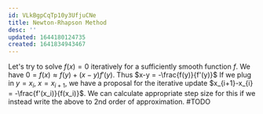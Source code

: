 ```yaml
---
id: VLkBgpCqTp10y3UfjuCNe
title: Newton-Rhapson Method
desc: ''
updated: 1644180124735
created: 1641834943467
---
```




Let's try to solve $f(x) = 0$ iteratively for a sufficiently smooth function $f$.
We have $0 = f(x) \approx f(y) +(x-y)f'(y)$. Thus $x-y = -\frac{f(y)}{f'(y)}$
If we plug in $y = x_{i}$, $x = x_{i+1}$, we have a proposal for the iterative update $x_{i+1}-x_{i} = -\frac{f'(x_i)}{f(x_i)}$.
We can calculate appropriate step size for this if we instead write the above to 2nd order of approximation.
#TODO




